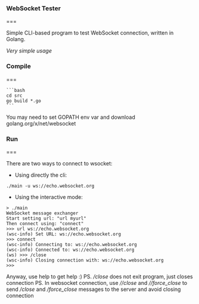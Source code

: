 ### WebSocket Tester 
===

Simple CLI-based program to test WebSocket connection, written in Golang.

*Very simple usage*

### Compile
===

	```bash
	cd src
	go build *.go
	```

You may need to set GOPATH env var and download golang.org/x/net/websocket

### Run
===

There are two ways to connect to wsocket:

 * Using directly the cli:
 ~~~
 ./main -u ws://echo.websocket.org
 ~~~

 * Using the interactive mode:
 ~~~
> ./main 
WebSocket message exchanger                                                                                                                                             
Start setting url: "url myurl"                                                                                                                                          
Then connect using: "connect"                                                                                                                                           
 >>> url ws://echo.websocket.org                                                                                                                                        
(wsc-info) Set URL: ws://echo.websocket.org                                                                                                                             
 >>> connect                                                                                                                                                            
(wsc-info) Connecting to: ws://echo.websocket.org                                                                                                                       
(wsc-info) Connected to: ws://echo.websocket.org                                                                                                                        
 (ws) >>> /close                                                                                                                                                        
(wsc-info) Closing connection with: ws://echo.websocket.org 
 >>> 
  ~~~
Anyway, use help to get help :)
PS. */close* does not exit program, just closes connection 
PS. In websocket connection, use *//close* and *//force_close* to send */close* and */force_close* messages to the server and avoid closing connection


